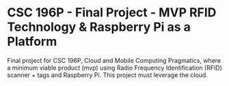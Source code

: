 # CSC 196P - Final Project - MVP RFID Technology & Raspberry Pi as a Platform

Final project for CSC 196P, Cloud and Mobile Computing Pragmatics, where a minimum viable product (mvp) using Radio Frequency Identification (RFID) scanner + tags and Raspberry Pi. This project must leverage the cloud.
